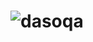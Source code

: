 # ![dasoqa](https://user-images.githubusercontent.com/121492988/209803522-6e9c43b3-337c-4860-90ed-e5f141bf4d85.jpg)

